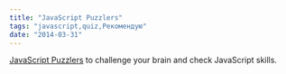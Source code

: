 ```yaml
---
title: "JavaScript Puzzlers"
tags: "javascript,quiz,Рекомендую"
date: "2014-03-31"
---
```


[JavaScript Puzzlers](https://javascript-puzzlers.herokuapp.com/ "JavaScript Puzzlers") to challenge your brain and check JavaScript skills.
